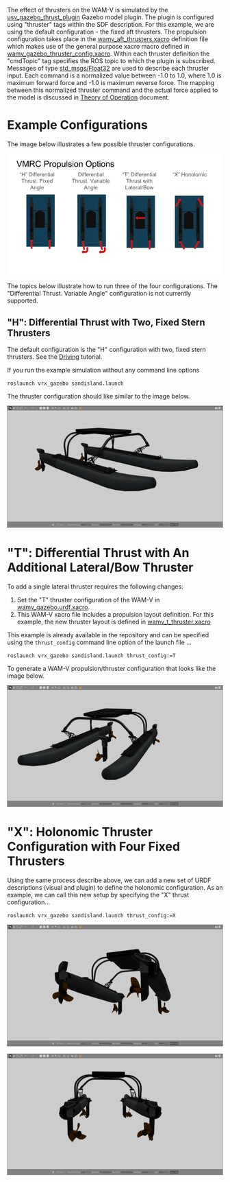 The effect of thrusters on the WAM-V is simulated by the [usv_gazebo_thrust_plugin](https://github.com/osrf/vrx/blob/master/usv_gazebo_plugins/src/usv_gazebo_thrust_plugin.cc) Gazebo model plugin.  The plugin is configured using "thruster" tags within the SDF description.  For this example, we are using the default configuration - the fixed aft thrusters.  The propulsion configuration takes place in the [wamv_aft_thrusters.xacro](https://github.com/osrf/vrx/blob/master/wamv_gazebo/urdf/thruster_layouts/wamv_aft_thrusters.xacro) definition file which makes use of the general purpose xacro macro defined in [wamv_gazebo_thruster_config.xacro](https://github.com/osrf/vrx/blob/master/wamv_gazebo/urdf/thruster_layouts/wamv_gazebo_thruster_config.xacro).  Within each thruster definition the "cmdTopic" tag specifies the ROS topic to which the plugin is subscribed.  Messages of type [std_msgs/Float32](http://docs.ros.org/kinetic/api/std_msgs/html/msg/Float32.html) are used to describe each thruster input. Each command is a normalized value between -1.0 to 1.0, where 1.0 is maximum forward force and -1.0 is maximum reverse force.  The mapping between this normalized thruster command and the actual force applied to the model is discussed in [Theory of Operation](https://github.com/bsb808/robotx_docs/blob/master/theoryofoperation/theory_of_operation.pdf) document.

# Example Configurations

The image below illustrates a few possible thruster configurations.

![Propulsion Options.png](images/2101300599-Propulsion%20Options.png)

The topics below illustrate how to run three of the four configurations.  The "Differential Thrust. Variable Angle" configuration is not currently supported.

## "H": Differential Thrust with Two, Fixed Stern Thrusters #

The default configuration is the "H" configuration with two, fixed stern thrusters. See the [Driving](https://github.com/osrf/vrx/wiki/tutorials-Driving) tutorial.

If you run the example simulation without any command line options

```
roslaunch vrx_gazebo sandisland.launch
```

The thruster configuration should like similar to the image below.

![wamv_full_H.png](images/3341119966-wamv_full_H.png)


# "T": Differential Thrust with An Additional Lateral/Bow Thruster #

To add a single lateral thruster requires the following changes:

  1. Set the "T" thruster configuration of the WAM-V in [wamv_gazebo.urdf.xacro](https://github.com/osrf/vrx/blob/master/wamv_gazebo/urdf/wamv_gazebo.urdf.xacro).
  1. This WAM-V xacro file includes a propulsion layout definition.  For this example, the new thruster layout is defined in [wamv_t_thruster.xacro](https://github.com/osrf/vrx/blob/master/wamv_gazebo/urdf/thruster_layouts/wamv_t_thrusters.xacro)

This example is already available in the repository and can be specified using the `thrust_config` command line option of the launch file ...

```
roslaunch vrx_gazebo sandisland.launch thrust_config:=T
```

To generate a WAM-V propulsion/thruster configuration that looks like the image below.

![wamv_full_t.png](images/3753451461-wamv_full_t.png)



# "X": Holonomic Thruster Configuration with Four Fixed Thrusters

Using the same process describe above, we can add a new set of URDF descriptions (visual and plugin) to define the holonomic configuration.  As an example, we can call this new setup by specifying the "X" thrust configuration...


```
roslaunch vrx_gazebo sandisland.launch thrust_config:=X
```

![wamv_full_x.png](images/1776480031-wamv_full_x.png)


![wamv_full_x2.png](images/2544748307-wamv_full_x2.png)